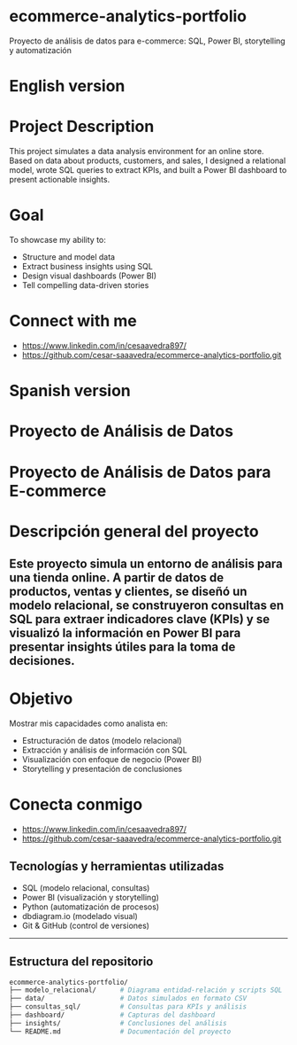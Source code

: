 # ecommerce-analytics-portfolio
Proyecto de análisis de datos para e-commerce: SQL, Power BI, storytelling y automatización
# English version
# Project Description
This project simulates a data analysis environment for an online store. Based on data about products, customers, and sales, I designed a relational model, wrote SQL queries to extract KPIs, and built a Power BI dashboard to present actionable insights.

# Goal
To showcase my ability to:
- Structure and model data
- Extract business insights using SQL
- Design visual dashboards (Power BI)
- Tell compelling data-driven stories

# Connect with me
- https://www.linkedin.com/in/cesaavedra897/
- https://github.com/cesar-saaavedra/ecommerce-analytics-portfolio.git

# Spanish version
# Proyecto de Análisis de Datos
# Proyecto de Análisis de Datos para E-commerce

# Descripción general del proyecto
Este proyecto simula un entorno de análisis para una tienda online. A partir de datos de productos, ventas y clientes, se diseñó un modelo relacional, se construyeron consultas en SQL para extraer indicadores clave (KPIs) y se visualizó la información en Power BI para presentar insights útiles para la toma de decisiones.
---
# Objetivo
Mostrar mis capacidades como analista en:
- Estructuración de datos (modelo relacional)
- Extracción y análisis de información con SQL
- Visualización con enfoque de negocio (Power BI)
- Storytelling y presentación de conclusiones

# Conecta conmigo
- https://www.linkedin.com/in/cesaavedra897/
- https://github.com/cesar-saaavedra/ecommerce-analytics-portfolio.git

## Tecnologías y herramientas utilizadas

- SQL (modelo relacional, consultas)
- Power BI (visualización y storytelling)
- Python (automatización de procesos)
- dbdiagram.io (modelado visual)
- Git & GitHub (control de versiones)

---

## Estructura del repositorio

```bash
ecommerce-analytics-portfolio/
├── modelo_relacional/      # Diagrama entidad-relación y scripts SQL
├── data/                   # Datos simulados en formato CSV
├── consultas_sql/          # Consultas para KPIs y análisis
├── dashboard/              # Capturas del dashboard
├── insights/               # Conclusiones del análisis
└── README.md               # Documentación del proyecto
